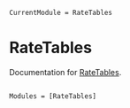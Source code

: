 ```@meta
CurrentModule = RateTables
```

# RateTables

Documentation for [RateTables](https://github.com/lrnv/RateTables.jl).

```@index
```

```@autodocs
Modules = [RateTables]
```
